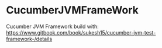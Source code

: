 # CucumberJVMFrameWork

Cucumber JVM Framework build with:
https://www.gitbook.com/book/sukesh15/cucumber-jvm-test-framework-/details
